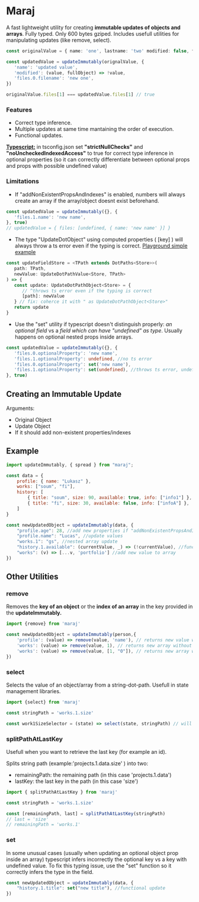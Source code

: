 
# Maraj

A fast lightweight utility for creating **immutable updates of objects and arrays**. Fully typed. Only 600 bytes gziped. Includes usefull utilities for manipulating updates (like remove, select).

```ts
const originalValue = { name: 'one', lastname: 'two' modified: false, files: [{ filename: 'one' }, { filename: 'two' }] }

const updatedValue = updateImmutably(orignalValue, {
   'name': 'updated value',
   'modified': (value, fullObject) => !value,
   'files.0.filename': 'new one',
})

originalValue.files[1] === updatedValue.files[1] // true
```

### Features

- Correct type inference.
- Multiple updates at same time mantaining the order of execution.
- Functional updates.

**<u>Typescript:</u>** in tsconfig.json set **"strictNullChecks"** and **"noUncheckedIndexedAccess"** to true for correct type inference in optional properties (so it can correctly differentiate between optional props and props with possible undefined value)

### Limitations

- If "addNonExistentPropsAndIndexes" is enabled, numbers will always create an array if the array/object doesnt exist beforehand.

```ts
const updatedValue = updateImmutably({}, {
   'files.1.name': 'new name',
}, true)
// updatedValue = { files: [undefined, { name: 'new name' }] }
```

- The type "UpdateDotObject" using computed properties ( [key] ) will always throw a ts error even if the typing is correct. [Playground simple example](https://www.typescriptlang.org/play?ts=5.3.2#code/LAKALgngDgpgBAGQJYGcxwLxwOQENtwA+cABgCQDeAdgK4C2ARjAE4C+JooksiqYASjADGAe2YATTHApwA2gGk4SKrzQBdAPwAuOItacQoqmjhDmMXGBiDREqQB4AKnBgAPK1XEpVYAHwAKAGsYCB1HAEpMX2lQODijE3MhHWQ0GzFJLApYuNyAejy4AD0wbxZmMR0UZSF4ADcAFgA6AGYmgFYldAB3JAAbPrgwAAsK7rhcFXKxCfQhYeFA5QBzUxE6KBorSWCIb0nJOtw+mhhvGmqqVasNvst4PqQrZmOyupgVJAAzIYWh6BWSm8tiSYByuTkuzUOl24P0IFy5jANGYKiSoFYQA)

```ts
const updateFieldStore = <TPath extends DotPaths<Store>>(
   path: TPath,
   newValue: UpdateDotPathValue<Store, TPath>
) => {
   const update: UpdateDotPathObject<Store> = {
      // ^throws ts error even if the typing is correct
      [path]: newValue
   } // fix: coherce it with " as UpdateDotPathObject<Store>"
   return update
}
```

- Use the "set" utility if typescript doesn't distinguish properly: _an optional field_ vs a _field which can have "undefined" as type_. Usually happens on optional nested props inside arrays.

```ts
const updatedValue = updateImmutably({}, {
   'files.0.optionalProperty': 'new name',
   'files.1.optionalProperty': undefined, //no ts error
   'files.0.optionalProperty': set('new name'),
   'files.1.optionalProperty': set(undefined), //throws ts error, undefined cant be a value.
}, true)
```

## Creating an Immutable Update

Arguments:

- Original Object
- Update Object
- If it should add non-existent properties/indexes

## Example

```js
import updateImmutably, { spread } from "maraj";

const data = {
    profile: { name: "Lukasz" },
    works: ["soum", "fi"],
    history: [
        { title: "soum", size: 90, available: true, info: ["info1"] },
        { title: "fi", size: 30, available: false, info: ["infoA"] },
    ]
}

const newUpdatedObject = updateImmutably(data, {
    "profile.age": 28, //add new properties if "addNonExistentPropsAndIndexes" is enabled
    "profile.name": "Lucas", //update values
    "works.1": "gs", //nested array update
    "history.1.available": (currentValue, _) => (!currentValue), //functional update
    "works": (v) => [...v, 'portfolio'] //add new value to array
})
```

## Other Utilities

### remove

Removes the **key of an object** or the **index of an array** in the key provided in the **updateImmutably.**

```js
import {remove} from 'maraj'

const newUpdatedObject = updateImmutably(person,{
    'profile': (value) => remove(value, 'name'), // returns new value without the "name" prop
    'works': (value) => remove(value, 1), // returns new array without the provided index (1)
    'works': (value) => remove(value, [1, "0"]), // returns new array without the provided index (0,1)
})
```

### select

Selects the value of an object/array from a string-dot-path. Usefull in state management libraries.

```js
import {select} from 'maraj'

const stringPath = 'works.1.size'

const work1SizeSelector = (state) => select(state, stringPath) // will behave as (store) => store[works][1][size]
```

### splitPathAtLastKey

Usefull when you want to retrieve the last key (for example an id).

Splits string path (example:'projects.1.data.size' ) into two:

- remainingPath: the remaining path (in this case 'projects.1.data')
- lastKey: the last key in the path (in this case 'size')

```js
import { splitPathAtLastKey } from 'maraj'

const stringPath = 'works.1.size'

const [remainingPath, last] = splitPathAtLastKey(stringPath)
// last = 'size'
// remainingPath = 'works.1'
```

### set

In some unusual cases (usually when updating an optional object prop inside an array) typescript infers incorrectly the optional key vs a key with undefined value. To fix this typing issue, use the "set" function so it correctly infers the type in the field.

```ts
const newUpdatedObject = updateImmutably(data, {
    "history.1.title": set("new title"), //functional update
})
```
